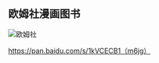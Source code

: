 ## 欧姆社漫画图书
![欧姆社](https://cdnimg.mr-wu.cn/wp-content/uploads/2017/11/%E6%AC%A7%E5%A7%86%E7%A4%BE%E5%AD%A6%E4%B9%A0%E6%BC%AB%E7%94%BB%E5%85%A8%E9%9B%86-1.jpg)

https://pan.baidu.com/s/1kVCECB1（m6jg）